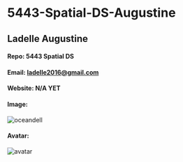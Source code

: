 # 5443-Spatial-DS-Augustine
## Ladelle Augustine
#### Repo: 5443 Spatial DS
#### Email: ladelle2016@gmail.com
#### Website: N/A YET
#### Image:
![oceandell](https://user-images.githubusercontent.com/47011627/73045198-922e0d80-3e32-11ea-82b1-b168961c026b.JPG)

#### Avatar:
![avatar](https://user-images.githubusercontent.com/47011627/73045341-1f716200-3e33-11ea-82cf-7d6860a71cb9.jpg)